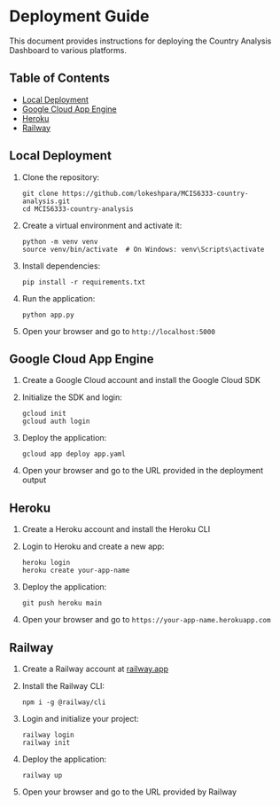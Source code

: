 # Deployment Guide

This document provides instructions for deploying the Country Analysis Dashboard to various platforms.

## Table of Contents
- [Local Deployment](#local-deployment)
- [Google Cloud App Engine](#google-cloud-app-engine)
- [Heroku](#heroku)
- [Railway](#railway)

## Local Deployment

1. Clone the repository:
   ```
   git clone https://github.com/lokeshpara/MCIS6333-country-analysis.git
   cd MCIS6333-country-analysis
   ```

2. Create a virtual environment and activate it:
   ```
   python -m venv venv
   source venv/bin/activate  # On Windows: venv\Scripts\activate
   ```

3. Install dependencies:
   ```
   pip install -r requirements.txt
   ```

4. Run the application:
   ```
   python app.py
   ```

5. Open your browser and go to `http://localhost:5000`

## Google Cloud App Engine

1. Create a Google Cloud account and install the Google Cloud SDK

2. Initialize the SDK and login:
   ```
   gcloud init
   gcloud auth login
   ```

3. Deploy the application:
   ```
   gcloud app deploy app.yaml
   ```

4. Open your browser and go to the URL provided in the deployment output

## Heroku

1. Create a Heroku account and install the Heroku CLI

2. Login to Heroku and create a new app:
   ```
   heroku login
   heroku create your-app-name
   ```

3. Deploy the application:
   ```
   git push heroku main
   ```

4. Open your browser and go to `https://your-app-name.herokuapp.com`

## Railway

1. Create a Railway account at [railway.app](https://railway.app)

2. Install the Railway CLI:
   ```
   npm i -g @railway/cli
   ```

3. Login and initialize your project:
   ```
   railway login
   railway init
   ```

4. Deploy the application:
   ```
   railway up
   ```

5. Open your browser and go to the URL provided by Railway 